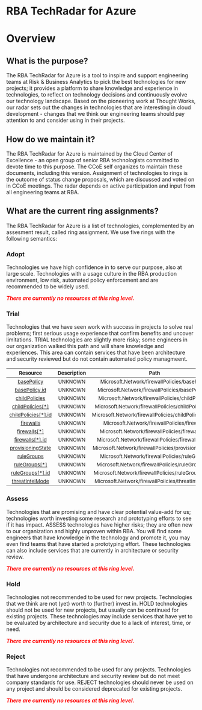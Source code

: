 
RBA TechRadar for Azure
=======================

# Overview

## What is the purpose?


The RBA TechRadar for Azure is a tool to inspire and support engineering teams at Risk & Business Analytics to pick the best technologies for new projects; it provides a platform to share knowledge and experience in technologies, to reflect on technology decisions and continuously evolve our technology landscape.  Based on the pioneering work at Thought Works, our radar sets out the changes in technologies that are interesting in cloud development - changes that we think our engineering teams should pay attention to and consider using in their projects.
## How do we maintain it?


The RBA TechRadar for Azure is maintained by the Cloud Center of Excellence - an open group of senior RBA technologists committed to devote time to this purpose.  The CCoE self organizes to maintain these documents, including this version.  Assignment of technologies to rings is the outcome of status change proposals, which are discussed and voted on in CCoE meetings.  The radar depends on active participation and input from all engineering teams at RBA.
## What are the current ring assignments?


The RBA TechRadar for Azure is a list of technologies, complemented by an assesment result, called ring assignment.  We use five rings with the following semantics:
### Adopt


Technologies we have high confidence in to serve our purpose, also at large scale.  Technologies with a usage culture in the RBA production environment, low risk, automated policy enforcement and are recommended to be widely used.  
  
***<font color="red"> There are currently no resources at this ring level. </font>***
### Trial


Technologies that we have seen work with success in projects to solve real problems;  first serious usage experience that confirm benefits and uncover limitations.  TRIAL technologies are slightly more risky; some engineers in our organization walked this path and will share knowledge and experiences.  This area can contain services that have been architecture and security reviewed but do not contain automated policy managmeent.  

|<sub>Resource</sub>|<sub>Description</sub>|<sub>Path</sub>|<sub>Status</sub>|
| :---: | :---: | :---: | :---: |
|<sub>[basePolicy](https://github.com/openrba/python-azure-techradar/tree/master/Microsoft.Network/firewallPolicies/basePolicy)</sub>|<sub>UNKNOWN</sub>|<sub>Microsoft.Network/firewallPolicies/basePolicy</sub>|<sub>TRIAL</sub>|
|<sub>[basePolicy.id](https://github.com/openrba/python-azure-techradar/tree/master/Microsoft.Network/firewallPolicies/basePolicy.id)</sub>|<sub>UNKNOWN</sub>|<sub>Microsoft.Network/firewallPolicies/basePolicy.id</sub>|<sub>TRIAL</sub>|
|<sub>[childPolicies](https://github.com/openrba/python-azure-techradar/tree/master/Microsoft.Network/firewallPolicies/childPolicies)</sub>|<sub>UNKNOWN</sub>|<sub>Microsoft.Network/firewallPolicies/childPolicies</sub>|<sub>TRIAL</sub>|
|<sub>[childPolicies[*]](https://github.com/openrba/python-azure-techradar/tree/master/Microsoft.Network/firewallPolicies/childPolicies[*])</sub>|<sub>UNKNOWN</sub>|<sub>Microsoft.Network/firewallPolicies/childPolicies[*]</sub>|<sub>TRIAL</sub>|
|<sub>[childPolicies[*].id](https://github.com/openrba/python-azure-techradar/tree/master/Microsoft.Network/firewallPolicies/childPolicies[*].id)</sub>|<sub>UNKNOWN</sub>|<sub>Microsoft.Network/firewallPolicies/childPolicies[*].id</sub>|<sub>TRIAL</sub>|
|<sub>[firewalls](https://github.com/openrba/python-azure-techradar/tree/master/Microsoft.Network/firewallPolicies/firewalls)</sub>|<sub>UNKNOWN</sub>|<sub>Microsoft.Network/firewallPolicies/firewalls</sub>|<sub>TRIAL</sub>|
|<sub>[firewalls[*]](https://github.com/openrba/python-azure-techradar/tree/master/Microsoft.Network/firewallPolicies/firewalls[*])</sub>|<sub>UNKNOWN</sub>|<sub>Microsoft.Network/firewallPolicies/firewalls[*]</sub>|<sub>TRIAL</sub>|
|<sub>[firewalls[*].id](https://github.com/openrba/python-azure-techradar/tree/master/Microsoft.Network/firewallPolicies/firewalls[*].id)</sub>|<sub>UNKNOWN</sub>|<sub>Microsoft.Network/firewallPolicies/firewalls[*].id</sub>|<sub>TRIAL</sub>|
|<sub>[provisioningState](https://github.com/openrba/python-azure-techradar/tree/master/Microsoft.Network/firewallPolicies/provisioningState)</sub>|<sub>UNKNOWN</sub>|<sub>Microsoft.Network/firewallPolicies/provisioningState</sub>|<sub>TRIAL</sub>|
|<sub>[ruleGroups](https://github.com/openrba/python-azure-techradar/tree/master/Microsoft.Network/firewallPolicies/ruleGroups)</sub>|<sub>UNKNOWN</sub>|<sub>Microsoft.Network/firewallPolicies/ruleGroups</sub>|<sub>TRIAL</sub>|
|<sub>[ruleGroups[*]](https://github.com/openrba/python-azure-techradar/tree/master/Microsoft.Network/firewallPolicies/ruleGroups[*])</sub>|<sub>UNKNOWN</sub>|<sub>Microsoft.Network/firewallPolicies/ruleGroups[*]</sub>|<sub>TRIAL</sub>|
|<sub>[ruleGroups[*].id](https://github.com/openrba/python-azure-techradar/tree/master/Microsoft.Network/firewallPolicies/ruleGroups[*].id)</sub>|<sub>UNKNOWN</sub>|<sub>Microsoft.Network/firewallPolicies/ruleGroups[*].id</sub>|<sub>TRIAL</sub>|
|<sub>[threatIntelMode](https://github.com/openrba/python-azure-techradar/tree/master/Microsoft.Network/firewallPolicies/threatIntelMode)</sub>|<sub>UNKNOWN</sub>|<sub>Microsoft.Network/firewallPolicies/threatIntelMode</sub>|<sub>TRIAL</sub>|

### Assess


Technologies that are promising and have clear potential value-add for us; technologies worth investing some research and prototyping efforts to see if it has impact.  ASSESS technologies have higher risks;  they are often new to our organization and highly unproven within RBA.  You will find some engineers that have knowledge in the technology and promote it, you may even find teams that have started a prototyping effort.  These technologies can also include services that are currently in architecture or security review.  
  
***<font color="red"> There are currently no resources at this ring level. </font>***
### Hold


Technologies not recommended to be used for new projects. Technologies that we think are not (yet) worth to (further) invest in.  HOLD technologies should not be used for new projects, but usually can be continued for existing projects.  These technologies may include services that have yet to be evaluated by architecture and security due to a lack of interest, time, or need.  
  
***<font color="red"> There are currently no resources at this ring level. </font>***
### Reject


Technologies not recommended to be used for any projects. Technologies that have undergone architecture and security review but do not meet company standards for use.  REJECT technologies should never be used on any project and should be considered deprecated for existing projects.  
  
***<font color="red"> There are currently no resources at this ring level. </font>***